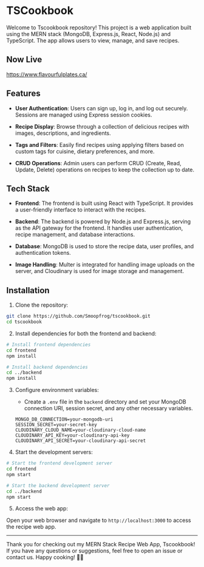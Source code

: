 # TSCookbook

Welcome to Tscookbook repository! This project is a web application built using the MERN stack (MongoDB, Express.js, React, Node.js) and TypeScript. The app allows users to view, manage, and save recipes.

## Now Live

https://www.flavourfulplates.ca/

## Features

- **User Authentication**: Users can sign up, log in, and log out securely. Sessions are managed using Express session cookies.

- **Recipe Display**: Browse through a collection of delicious recipes with images, descriptions, and ingredients.

- **Tags and Filters**: Easily find recipes using applying filters based on custom tags for cuisine, dietary preferences, and more.

- **CRUD Operations**: Admin users can perform CRUD (Create, Read, Update, Delete) operations on recipes to keep the collection up to date.

## Tech Stack

- **Frontend**: The frontend is built using React with TypeScript. It provides a user-friendly interface to interact with the recipes.

- **Backend**: The backend is powered by Node.js and Express.js, serving as the API gateway for the frontend. It handles user authentication, recipe management, and database interactions.

- **Database**: MongoDB is used to store the recipe data, user profiles, and authentication tokens.

- **Image Handling**: Multer is integrated for handling image uploads on the server, and Cloudinary is used for image storage and management.

## Installation

1. Clone the repository:

```bash
git clone https://github.com/Smoopfrog/tscookbook.git
cd tscookbook
```

2. Install dependencies for both the frontend and backend:

```bash
# Install frontend dependencies
cd frontend
npm install

# Install backend dependencies
cd ../backend
npm install
```

3. Configure environment variables:

   - Create a `.env` file in the `backend` directory and set your MongoDB connection URI, session secret, and any other necessary variables.

   ```
   MONGO_DB_CONNECTION=your-mongodb-uri
   SESSION_SECRET=your-secret-key
   CLOUDINARY_CLOUD_NAME=your-cloudinary-cloud-name
   CLOUDINARY_API_KEY=your-cloudinary-api-key
   CLOUDINARY_API_SECRET=your-cloudinary-api-secret
   ```

4. Start the development servers:

```bash
# Start the frontend development server
cd frontend
npm start

# Start the backend development server
cd ../backend
npm start
```

5. Access the web app:

Open your web browser and navigate to `http://localhost:3000` to access the recipe web app.

---

Thank you for checking out my MERN Stack Recipe Web App, Tscookbook! If you have any questions or suggestions, feel free to open an issue or contact us. Happy cooking! 🍳🥘
